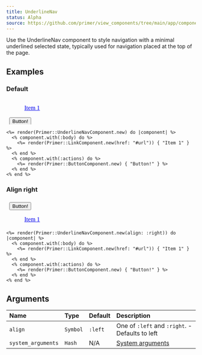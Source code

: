```yaml
---
title: UnderlineNav
status: Alpha
source: https://github.com/primer/view_components/tree/main/app/components/primer/underline_nav_component.rb
---
```


<!-- Warning: AUTO-GENERATED file, do not edit. Add code comments to your Ruby instead <3 -->

Use the UnderlineNav component to style navigation with a minimal
underlined selected state, typically used for navigation placed at the top
of the page.

## Examples

### Default

<iframe style="width: 100%; border: 0px; height: 69px;" srcdoc="<html class='Box height-full p-3'><head><link href='https://unpkg.com/@primer/css/dist/primer.css' rel='stylesheet'></head><body><nav class='UnderlineNav '>  <ul class='UnderlineNav-body list-style-none '>        <a href='#url'>Item 1</a></ul>        <button type='button' class='btn '>Button!</button></nav></body></html>"></iframe>

```erb
<%= render(Primer::UnderlineNavComponent.new) do |component| %>
  <% component.with(:body) do %>
    <%= render(Primer::LinkComponent.new(href: "#url")) { "Item 1" } %>
  <% end %>
  <% component.with(:actions) do %>
    <%= render(Primer::ButtonComponent.new) { "Button!" } %>
  <% end %>
<% end %>
```

### Align right

<iframe style="width: 100%; border: 0px; height: 69px;" srcdoc="<html class='Box height-full p-3'><head><link href='https://unpkg.com/@primer/css/dist/primer.css' rel='stylesheet'></head><body><nav class='UnderlineNav UnderlineNav--right '>        <button type='button' class='btn '>Button!</button>  <ul class='UnderlineNav-body list-style-none '>        <a href='#url'>Item 1</a></ul></nav></body></html>"></iframe>

```erb
<%= render(Primer::UnderlineNavComponent.new(align: :right)) do |component| %>
  <% component.with(:body) do %>
    <%= render(Primer::LinkComponent.new(href: "#url")) { "Item 1" } %>
  <% end %>
  <% component.with(:actions) do %>
    <%= render(Primer::ButtonComponent.new) { "Button!" } %>
  <% end %>
<% end %>
```

## Arguments

| Name | Type | Default | Description |
| :- | :- | :- | :- |
| `align` | `Symbol` | `:left` | One of `:left` and `:right`. - Defaults to left |
| `system_arguments` | `Hash` | N/A | [System arguments](/system-arguments) |
